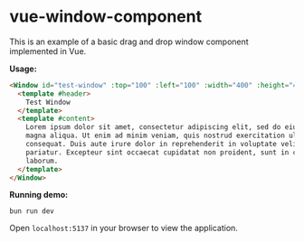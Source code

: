 # vue-window-component

This is an example of a basic drag and drop window component implemented in Vue.

__Usage:__

```html
<Window id="test-window" :top="100" :left="100" :width="400" :height="400" @close="closeWindow()">
  <template #header>
    Test Window
  </template>
  <template #content>
    Lorem ipsum dolor sit amet, consectetur adipiscing elit, sed do eiusmod tempor incididunt ut labore et dolore
    magna aliqua. Ut enim ad minim veniam, quis nostrud exercitation ullamco laboris nisi ut aliquip ex ea commodo
    consequat. Duis aute irure dolor in reprehenderit in voluptate velit esse cillum dolore eu fugiat nulla
    pariatur. Excepteur sint occaecat cupidatat non proident, sunt in culpa qui officia deserunt mollit anim id est
    laborum.
  </template>
</Window>
```

__Running demo:__

```
bun run dev
```

Open `localhost:5137` in your browser to view the application.
